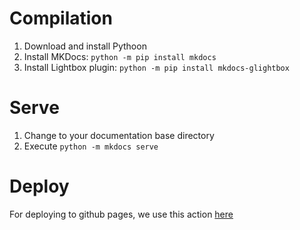 # Compilation

1. Download and install Pythoon
2. Install MKDocs: `python -m pip install mkdocs`
2. Install Lightbox plugin: `python -m pip install mkdocs-glightbox`

# Serve

1. Change to your documentation base directory
2. Execute `python -m mkdocs serve`

# Deploy

For deploying to github pages, we use this action [here](https://github.com/mhausenblas/mkdocs-deploy-gh-pages)
